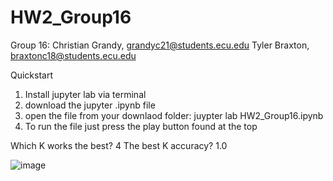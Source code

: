 # HW2_Group16


Group 16: Christian Grandy, grandyc21@students.ecu.edu Tyler Braxton, braxtonc18@students.ecu.edu

Quickstart

  1.  Install jupyter lab via terminal
  2. download the jupyter .ipynb file
  3. open the file from your downlaod folder: juypter lab HW2_Group16.ipynb
  4.  To run the file just press the play button found at the top

Which K works the best? 4 
The best K accuracy? 1.0

![image](https://github.com/user-attachments/assets/82570d65-254b-4e72-9ff3-e66917952013)
